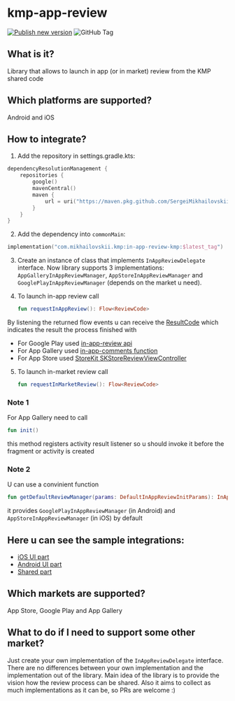 # kmp-app-review

[![Publish new version](https://github.com/SergeiMikhailovskii/kmp-app-review/actions/workflows/publish-new-version.yml/badge.svg?branch=master)](https://github.com/SergeiMikhailovskii/kmp-app-review/actions/workflows/publish-new-version.yml)
![GitHub Tag](https://img.shields.io/github/v/tag/SergeiMikhailovskii/kmp-app-review)

## What is it?
Library that allows to launch in app (or in market) review from the KMP shared code

## Which platforms are supported?
Android and iOS

## How to integrate?
1) Add the repository in settings.gradle.kts:
```kotlin
dependencyResolutionManagement {
    repositories {
        google()
        mavenCentral()
        maven {
            url = uri("https://maven.pkg.github.com/SergeiMikhailovskii/kmp-app-review")
        }
    }
}
```
2) Add the dependency into `commonMain`:
```kotlin
implementation("com.mikhailovskii.kmp:in-app-review-kmp:$latest_tag")
```

3) Create an instance of class that implements `InAppReviewDelegate` interface.
   Now library supports 3 implementations: `AppGalleryInAppReviewManager`, `AppStoreInAppReviewManager` and `GooglePlayInAppReviewManager` (depends on the market u need).

4) To launch in-app review call
   ```kotlin
   fun requestInAppReview(): Flow<ReviewCode>
   ```

  By listening the returned flow events u can receive the [ResultCode](https://github.com/SergeiMikhailovskii/kmp-app-review/blob/master/in-app-review-kmp/src/commonMain/kotlin/com/mikhailovskii/inappreview/ReviewCode.kt) which indicates the result the process finished with
   
   - For Google Play used [in-app-review api](https://developer.android.com/guide/playcore/in-app-review)
   - For App Gallery used [in-app-comments function](https://developer.huawei.com/consumer/en/doc/AppGallery-connect-Guides/agc-comments-develop-0000001062858332)
   - For App Store used [StoreKit SKStoreReviewViewController](https://developer.apple.com/documentation/storekit/skstorereviewcontroller)
  
5) To launch in-market review call
   ```kotlin
   fun requestInMarketReview(): Flow<ReviewCode>
   ```

### Note 1
For App Gallery need to call
```kotlin
fun init()
```
this method registers activity result listener so u should invoke it before the fragment or activity is created

### Note 2
U can use a convinient function
```kotlin
fun getDefaultReviewManager(params: DefaultInAppReviewInitParams): InAppReviewDelegate
```

it provides `GooglePlayInAppReviewManager` (in Android) and `AppStoreInAppReviewManager` (in iOS) by default

## Here u can see the sample integrations:
- [iOS UI part](https://github.com/SergeiMikhailovskii/kmp-app-review/blob/master/iosApp/iosApp/ContentView.swift)
- [Android UI part](https://github.com/SergeiMikhailovskii/kmp-app-review/blob/master/androidApp/src/main/java/com/mikhailovskii/inappreview/android/MainActivity.kt)
- [Shared part](https://github.com/SergeiMikhailovskii/kmp-app-review/blob/master/in-app-review-kmp-sample/src/commonMain/kotlin/com/mikhailovskii/inappreviewkmp_sample/ReviewComponent.kt)

## Which markets are supported?
App Store, Google Play and App Gallery

## What to do if I need to support some other market?
Just create your own implementation of the `InAppReviewDelegate` interface.
There are no differences between your own implementation and the implementation out of the library.
Main idea of the library is to provide the vision how the review process can be shared.
Also it aims to collect as much implementations as it can be, so PRs are welcome :) 
